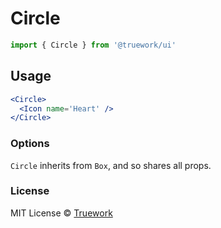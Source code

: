 # Circle

```js
import { Circle } from '@truework/ui'
```

## Usage

```jsx
<Circle>
  <Icon name='Heart' />
</Circle>
```

### Options

`Circle` inherits from `Box`, and so shares all props.

### License

MIT License © [Truework](https://truework.com)
